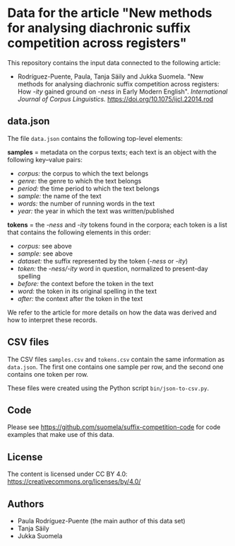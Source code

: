 # Data for the article "New methods for analysing diachronic suffix competition across registers"

This repository contains the input data connected to the following article:

- Rodríguez-Puente, Paula, Tanja Säily and Jukka Suomela. "New methods for analysing diachronic suffix competition across registers: How *-ity* gained ground on *-ness* in Early Modern English". *International Journal of Corpus Linguistics.* https://doi.org/10.1075/ijcl.22014.rod


## data.json

The file `data.json` contains the following top-level elements:

**samples** = metadata on the corpus texts; each text is an object with the following key–value pairs:

- *corpus:* the corpus to which the text belongs
- *genre:* the genre to which the text belongs
- *period:* the time period to which the text belongs
- *sample:* the name of the text
- *words:* the number of running words in the text
- *year:* the year in which the text was written/published

**tokens** = the *-ness* and *-ity* tokens found in the corpora; each token is a list that contains the following elements in this order:

- *corpus:* see above
- *sample:* see above
- *dataset:* the suffix represented by the token (*-ness* or *-ity*)
- *token:* the *-ness/-ity* word in question, normalized to present-day spelling
- *before:* the context before the token in the text
- *word:* the token in its original spelling in the text
- *after:* the context after the token in the text

We refer to the article for more details on how the data was derived and how to interpret these records.


## CSV files

The CSV files `samples.csv` and `tokens.csv` contain the same information as `data.json`. The first one contains one sample per row, and the second one contains one token per row.

These files were created using the Python script `bin/json-to-csv.py`.


## Code

Please see https://github.com/suomela/suffix-competition-code for code examples that make use of this data.


## License

The content is licensed under CC BY 4.0:
https://creativecommons.org/licenses/by/4.0/


## Authors

- Paula Rodríguez-Puente (the main author of this data set)
- Tanja Säily
- Jukka Suomela
